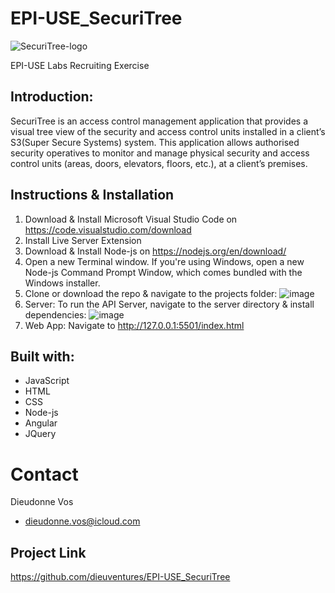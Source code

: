 # EPI-USE_SecuriTree

  ![SecuriTree-logo](https://user-images.githubusercontent.com/79605487/132219417-580c0943-6009-4272-9d19-417590a781cf.png)

EPI-USE Labs Recruiting Exercise

## Introduction:
SecuriTree is an access control management application that provides a visual tree view of the security and access control units installed in a client’s S3(Super Secure Systems) system. This application allows authorised security operatives to monitor and manage physical security and access control units (areas, doors, elevators, floors, etc.), at a client’s premises.

## Instructions & Installation
1. Download & Install Microsoft Visual Studio Code on https://code.visualstudio.com/download
2. Install Live Server Extension
3. Download & Install Node-js on https://nodejs.org/en/download/
4. Open a new Terminal window. If you're using Windows, open a new Node-js Command Prompt Window, which comes bundled with the Windows installer. 
5. Clone or download the repo & navigate to the projects folder: 
![image](https://user-images.githubusercontent.com/79605487/132222592-8644506a-bf31-4e49-a5d0-6326abc2ad54.png)
6. Server: To run the API Server, navigate to the server directory & install dependencies: 
![image](https://user-images.githubusercontent.com/79605487/132222693-c9921e7b-7334-4ec7-8215-19a48e43adf5.png)
7. Web App: Navigate to http://127.0.0.1:5501/index.html

## Built with: 
- JavaScript 
- HTML 
- CSS 
- Node-js
- Angular 
- JQuery


# Contact
Dieudonne Vos
- dieudonne.vos@icloud.com

## Project Link 
https://github.com/dieuventures/EPI-USE_SecuriTree

